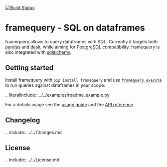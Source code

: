 [![Build Status](https://api.travis-ci.org/chmp/framequery.svg?branch=master)](https://travis-ci.org/chmp/framequery)

# framequery - SQL on dataframes 

framequery allows to query dataframes with SQL. Currently it targets both 
[pandas][] and [dask][], while aiming for [PostgreSQL][postgres] compatibility.
framequery is also integrated with [sqlalchemy][].

[dask]: dask.pydata.org
[pandas]: pandas.pydata.org
[postgres]: https://www.postgresql.org/
[sqlalchemy]: http://www.sqlalchemy.org/

## Getting started

Install framequery with `pip install framequery` and use 
[`framequery.execute`](docs/API.md#framequeryexecute) to run queries against
dataframes in your scope:

.. literalinclude:: ../../examples/readme_example.py

For a details usage see the [usage guide](docs/Usage.md) and the 
[API reference](docs/API.md).

## Changelog

.. include:: ../../Changes.md

## License

.. include:: ../../License.md

